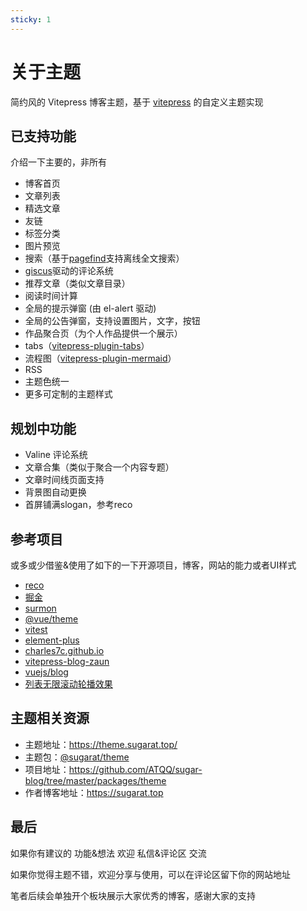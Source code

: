 ```yaml
---
sticky: 1
---
```


# 关于主题

简约风的 Vitepress 博客主题，基于 [vitepress](https://vitepress.dev/) 的自定义主题实现

## 已支持功能

介绍一下主要的，非所有

- 博客首页
- 文章列表
- 精选文章
- 友链
- 标签分类
- 图片预览
- 搜索（基于[pagefind](https://github.com/cloudcannon/pagefind)支持离线全文搜索）
- [giscus](https://giscus.app/zh-CN)驱动的评论系统
- 推荐文章（类似文章目录）
- 阅读时间计算
- 全局的提示弹窗 (由 el-alert 驱动)
- 全局的公告弹窗，支持设置图片，文字，按钮
- 作品聚合页（为个人作品提供一个展示）
- tabs（[vitepress-plugin-tabs](https://vitepress-plugins.sapphi.red/tabs/)）
- 流程图（[vitepress-plugin-mermaid](https://github.com/emersonbottero/vitepress-plugin-mermaid#readme)）
- RSS
- 主题色统一
- 更多可定制的主题样式

## 规划中功能

- Valine 评论系统
- 文章合集（类似于聚合一个内容专题）
- 文章时间线页面支持
- 背景图自动更换
- 首屏铺满slogan，参考reco

## 参考项目

或多或少借鉴&使用了如下的一下开源项目，博客，网站的能力或者UI样式

- [reco](https://vuepress-theme-reco.recoluan.com/)
- [掘金](https://juejin.cn/)
- [surmon](https://surmon.me/)
- [@vue/theme](https://github.com/vuejs/theme)
- [vitest](https://vitest.dev/)
- [element-plus](https://element-plus.gitee.io/zh-CN/)
- [charles7c.github.io](https://github.com/Charles7c/charles7c.github.io)
- [vitepress-blog-zaun](https://github.com/clark-cui/vitepress-blog-zaun)
- [vuejs/blog](https://github.com/vuejs/blog/tree/main)
- [列表无限滚动轮播效果](https://code.juejin.cn/pen/7145007064350195748)

## 主题相关资源

- 主题地址：<https://theme.sugarat.top/>
- 主题包：[@sugarat/theme](https://www.npmjs.com/package/@sugarat/theme)
- 项目地址：<https://github.com/ATQQ/sugar-blog/tree/master/packages/theme>
- 作者博客地址：<https://sugarat.top>

## 最后

如果你有建议的 功能&想法 欢迎 私信&评论区 交流

如果你觉得主题不错，欢迎分享与使用，可以在评论区留下你的网站地址

笔者后续会单独开个板块展示大家优秀的博客，感谢大家的支持
